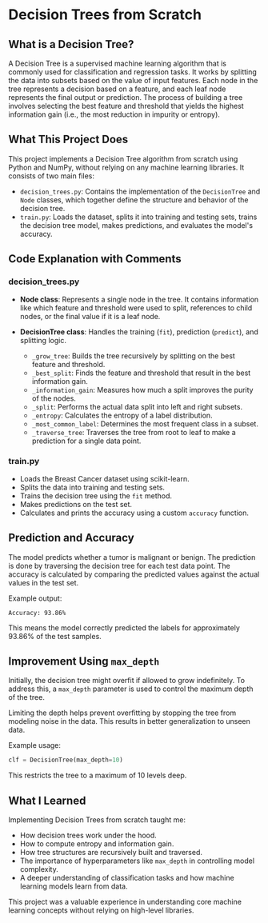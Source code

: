# Decision Trees from Scratch

## What is a Decision Tree?

A Decision Tree is a supervised machine learning algorithm that is commonly used for classification and regression tasks. It works by splitting the data into subsets based on the value of input features. Each node in the tree represents a decision based on a feature, and each leaf node represents the final output or prediction. The process of building a tree involves selecting the best feature and threshold that yields the highest information gain (i.e., the most reduction in impurity or entropy).

## What This Project Does

This project implements a Decision Tree algorithm from scratch using Python and NumPy, without relying on any machine learning libraries. It consists of two main files:

* `decision_trees.py`: Contains the implementation of the `DecisionTree` and `Node` classes, which together define the structure and behavior of the decision tree.
* `train.py`: Loads the dataset, splits it into training and testing sets, trains the decision tree model, makes predictions, and evaluates the model's accuracy.

## Code Explanation with Comments

### decision\_trees.py

* **Node class**: Represents a single node in the tree. It contains information like which feature and threshold were used to split, references to child nodes, or the final value if it is a leaf node.
* **DecisionTree class**: Handles the training (`fit`), prediction (`predict`), and splitting logic.

  * `_grow_tree`: Builds the tree recursively by splitting on the best feature and threshold.
  * `_best_split`: Finds the feature and threshold that result in the best information gain.
  * `_information_gain`: Measures how much a split improves the purity of the nodes.
  * `_split`: Performs the actual data split into left and right subsets.
  * `_entropy`: Calculates the entropy of a label distribution.
  * `_most_common_label`: Determines the most frequent class in a subset.
  * `_traverse_tree`: Traverses the tree from root to leaf to make a prediction for a single data point.

### train.py

* Loads the Breast Cancer dataset using scikit-learn.
* Splits the data into training and testing sets.
* Trains the decision tree using the `fit` method.
* Makes predictions on the test set.
* Calculates and prints the accuracy using a custom `accuracy` function.

## Prediction and Accuracy

The model predicts whether a tumor is malignant or benign. The prediction is done by traversing the decision tree for each test data point. The accuracy is calculated by comparing the predicted values against the actual values in the test set.

Example output:

```
Accuracy: 93.86%
```

This means the model correctly predicted the labels for approximately 93.86% of the test samples.

## Improvement Using `max_depth`

Initially, the decision tree might overfit if allowed to grow indefinitely. To address this, a `max_depth` parameter is used to control the maximum depth of the tree.

Limiting the depth helps prevent overfitting by stopping the tree from modeling noise in the data. This results in better generalization to unseen data.

Example usage:

```python
clf = DecisionTree(max_depth=10)
```

This restricts the tree to a maximum of 10 levels deep.

## What I Learned

Implementing Decision Trees from scratch taught me:

* How decision trees work under the hood.
* How to compute entropy and information gain.
* How tree structures are recursively built and traversed.
* The importance of hyperparameters like `max_depth` in controlling model complexity.
* A deeper understanding of classification tasks and how machine learning models learn from data.

This project was a valuable experience in understanding core machine learning concepts without relying on high-level libraries.
